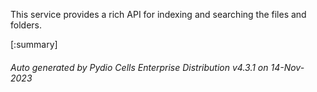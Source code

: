 






This service provides a rich API for indexing and searching the files and folders.

[:summary]

###### Auto generated by Pydio Cells Enterprise Distribution v4.3.1 on 14-Nov-2023
